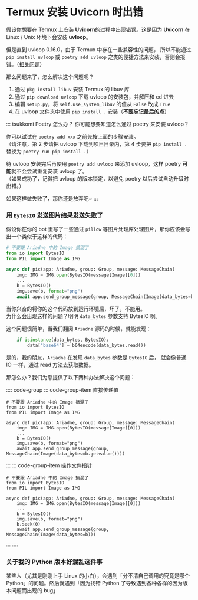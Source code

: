 # Termux 安装 Uvicorn 时出错

假设你想要在 Termux 上安装 **Uvicorn**的过程中出现错误。这是因为
**Uvicorn** 在 Linux / Unix 环境下会安装 **uvloop**。

但是直到 uvloop 0.16.0，由于 Termux 中存在一些兼容性的问题，
所以不能通过 `pip install uvloop` 或 `poetry add uvloop` 之类的便捷方法来安装，否则会报错。（[相关问题](https://github.com/MagicStack/uvloop/issues/260)）

那么问题来了，怎么解决这个问题呢？

1. 通过 `pkg install libuv` 安装 Termux 的 libuv 库
2. 通过 `pip download uvloop` 下载 uvloop 的安装包，并解压和 cd 进去
3. 编辑 `setup.py`，将 `self.use_system_libuv` 的值从 `False` 改成 `True`
4. 在 uvloop 文件夹中使用 `pip install .` 安装（**不要忘记最后的点**）

::: tsukkomi Poetry 怎么办？
你可能想要知道怎么通过 poetry 来安装 uvloop？

你可以试试在 `poetry add xxx` 之前先按上面的步骤安装。  
（请注意，第 2 步请把 uvloop 下载到项目目录内，第 4 步要把 `pip install .` 替换为 `poetry run pip install .`）

待 uvloop 安装完后再使用 `poetry add uvloop` 来添加 uvloop，这样 poetry **可能**就不会尝试重复安装 uvloop 了。  
（如果成功了，记得把 uvloop 的版本锁定，以避免 poetry 以后尝试自动升级时出错。）

如果这样做失败了，那你还是放弃吧~
:::

### 用 `BytesIO` 发送图片结果发送失败了

假设你在你的 bot 里写了一些通过 `pillow` 等图片处理库处理图片，那你应该会写出一个类似于这样的代码：

```python
# 不要跟 Ariadne 中的 Image 搞混了
from io import BytesIO
from PIL import Image as IMG

async def pic(app: Ariadne, group: Group, message: MessageChain)
    img: IMG = IMG.open(BytesIO(message[Image][0]))
    ...
    b = BytesIO()
    img.save(b, format="png")
    await app.send_group_message(group, MessageChain(Image(data_bytes=b)))
```

当你兴奋的将你的这个代码放到运行环境后，坏了，不能用。  
为什么会出现这样的问题？明明 `data_bytes` 参数支持 BytesIO 啊。

这个问题很简单，当我们翻阅 `Ariadne` 源码的时候，就能发现：

```python
    if isinstance(data_bytes, BytesIO):
        data["base64"] = b64encode(data_bytes.read())
```

是的，我的朋友，`Ariadne` 在发现 `data_bytes` 参数是 `BytesIO` 后，
就会像普通 IO 一样，通过 read 方法去获取数据。

那怎么办？我们为您提供了以下两种办法解决这个问题：

:::: code-group
::: code-group-item 直接传递值

```python{10}
# 不要跟 Ariadne 中的 Image 搞混了
from io import BytesIO
from PIL import Image as IMG

async def pic(app: Ariadne, group: Group, message: MessageChain)
    img: IMG = IMG.open(BytesIO(message[Image][0]))
    ...
    b = BytesIO()
    img.save(b, format="png")
    await app.send_group_message(group, MessageChain(Image(data_bytes=b.getvalue())))
```

:::
::: code-group-item 操作文件指针

```python{10}
# 不要跟 Ariadne 中的 Image 搞混了
from io import BytesIO
from PIL import Image as IMG

async def pic(app: Ariadne, group: Group, message: MessageChain)
    img: IMG = IMG.open(BytesIO(message[Image][0]))
    ...
    b = BytesIO()
    img.save(b, format="png")
    b.seek(0)
    await app.send_group_message(group, MessageChain(Image(data_bytes=b)))
```

:::
::::

### 关于我的 Python 版本好混乱这件事

[>_<]: 你知道为什么这一篇一直没有更新吗，因为我也不会（尬

某些人（尤其是刚刚上手 Linux 的小白），会遇到「分不清自己调用的究竟是哪个 Python」的问题。然后就遇到「因为找错 Python 了导致遇到各种各样的因为版本问题而出现的 bug」

<loading />
